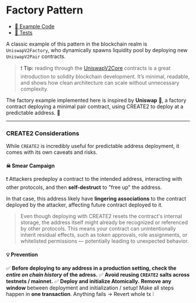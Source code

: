 # Factory Pattern

- [📄 Example Code](./Factory.sol)
- [💚 Tests](../../test/Factory.t.sol)

A classic example of this pattern in the blockchain realm is `UniswapV2Factory`, who dynamically spawns liquidity pool by deploying new `UniswapV2Pair` contracts.

> ❗ **Tip:** reading through the [UniswapV2Core](https://github.com/Uniswap/v2-core) contracts is a great introduction to solidity blockchain development. It’s minimal, readable, and shows how clean architecture can scale without unnecessary complexity.

The factory example implemented here is inspired by **Uniswap** 🦄, a factory contract deploying a minimal pair comtract, using CREATE2 to deploy at a predictable address. 🚀

---

### CREATE2 Considerations

While `CREATE2` is incredibly useful for predictable address deployment, it comes with its own caveats and risks.

#### ☠ Smear Campaign

❗ Attackers predeploy a contract to the intended address, interacting with other protocols, and then **self-destruct** to "free up" the address.

In that case, this address likely have **lingering associations** to the contract deployed by the attacker, affecting future contract deployed to it.

> Even though deploying with CREATE2 resets the contract's internal storage, the address itself might already be recognized or referenced by other protocols. This means your contract can unintentionally inherit residual effects, such as token approvals, role assignments, or whitelisted permissions — potentially leading to unexpected behavior.

#### 💡 Prevention

✅ **Before deploying to any address in a production setting, check the _entire on chain history_ of the adress.**
✅ **Avoid reusing `CREATE2` salts across testnets / mainnet.**
✅ **Deploy and initialize Atomically.**
**Remove any window** between deployment and initialization / setup! Make all steps happen in **one transaction**. Anything fails &rarr; Revert whole tx ❕
